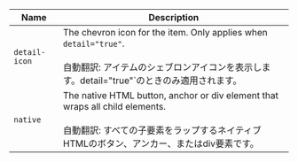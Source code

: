 
| Name | Description |
| --- | --- |
| `detail-icon` | The chevron icon for the item. Only applies when `detail="true"`.<br /><br />自動翻訳: アイテムのシェブロンアイコンを表示します。detail="true"`のときのみ適用されます。 |
| `native` | The native HTML button, anchor or div element that wraps all child elements.<br /><br />自動翻訳: すべての子要素をラップするネイティブHTMLのボタン、アンカー、またはdiv要素です。 |

